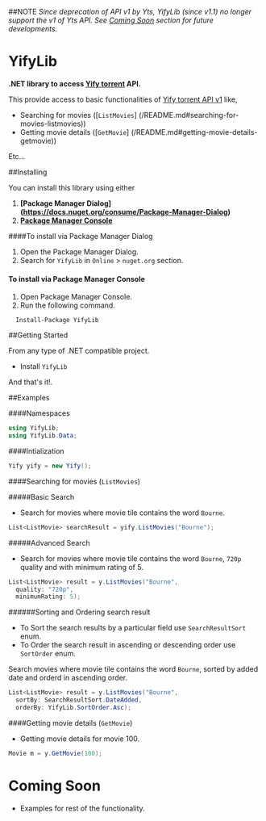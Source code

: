 ##NOTE
_Since deprecation of API v1 by Yts, YifyLib (since v1.1) no longer support the v1 of Yts API.
See [Coming Soon](/README.md#coming-soon) section for future developments._

# YifyLib
**.NET library to access [Yify torrent](https://yts.to/) API.**

This provide access to basic functionalities of [Yify torrent API v1](https://yts.to/api) like,

* Searching for movies ([`ListMovies`] (/README.md#searching-for-movies-listmovies))
* Getting movie details ([`GetMovie`] (/README.md#getting-movie-details-getmovie))

Etc…

##Installing

You can install this library using either 

1. **[Package Manager Dialog] (https://docs.nuget.org/consume/Package-Manager-Dialog)**
2. **[Package Manager Console](http://docs.nuget.org/consume/package-manager-console)** 

####To install via Package Manager Dialog

1. Open the Package Manager Dialog.
2. Search for `YifyLib` in `Online` > `nuget.org` section.

#### To install via Package Manager Console

1. Open Package Manager Console.
2. Run the following command.

```
  Install-Package YifyLib
```

##Getting Started

From any type of .NET compatible project.

* Install `YifyLib`

And that's it!.

##Examples

####Namespaces
```c#
using YifyLib;
using YifyLib.Data;
```

####Intialization

```c#
Yify yify = new Yify();
```

####Searching for movies (`ListMovies`)

#####Basic Search
* Search for movies where movie tile contains the word `Bourne`.
```c#
List<ListMovie> searchResult = yify.ListMovies("Bourne");
```

#####Advanced Search

* Search for movies where movie tile contains the word `Bourne`, `720p` quality and with minimum rating of 5.
```c#
List<ListMovie> result = y.ListMovies("Bourne", 
  quality: "720p", 
  minimumRating: 5);
```

######Sorting and Ordering search result

- To Sort the search results by a particular field use `SearchResultSort` enum.
- To Order the search result in ascending or descending order use `SortOrder` enum.

Search movies where movie tile contains the word `Bourne`, sorted by added date and orderd in ascending order.
```c#
List<ListMovie> result = y.ListMovies("Bourne", 
  sortBy: SearchResultSort.DateAdded, 
  orderBy: YifyLib.SortOrder.Asc);
```

####Getting movie details (`GetMovie`)

* Getting movie details for movie 100.

```c#
Movie m = y.GetMovie(100);
```

# Coming Soon
* Examples for rest of the functionality.
